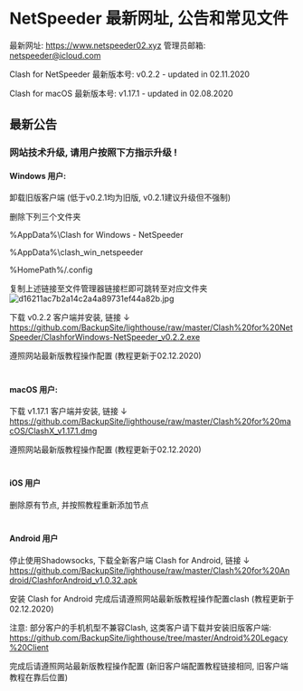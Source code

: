 # NetSpeeder 最新网址, 公告和常见文件

最新网址: https://www.netspeeder02.xyz
管理员邮箱: netspeeder@icloud.com

Clash for NetSpeeder 最新版本号: v0.2.2 - updated in 02.11.2020

Clash for macOS 最新版本号: v1.17.1 - updated in 02.08.2020

## 最新公告
### 网站技术升级, 请用户按照下方指示升级 !

#### Windows 用户:
卸载旧版客户端 (低于v0.2.1均为旧版, v0.2.1建议升级但不强制)

删除下列三个文件夹

%AppData%\Clash for Windows - NetSpeeder

%AppData%\clash_win_netspeeder

%HomePath%/.config

复制上述链接至文件管理器链接栏即可跳转至对应文件夹
![d16211ac7b2a14c2a4a89731ef44a82b.jpg](https://i.jpg.dog/img/d16211ac7b2a14c2a4a89731ef44a82b.jpg)

下载 v0.2.2 客户端并安装, 链接 ↓ https://github.com/BackupSite/lighthouse/raw/master/Clash%20for%20NetSpeeder/ClashforWindows-NetSpeeder_v0.2.2.exe

遵照网站最新版教程操作配置 (教程更新于02.12.2020)
#

#### macOS 用户:

下载 v1.17.1 客户端并安装, 链接 ↓ https://github.com/BackupSite/lighthouse/raw/master/Clash%20for%20macOS/ClashX_v1.17.1.dmg

遵照网站最新版教程操作配置 (教程更新于02.12.2020)
#

#### iOS 用户
删除原有节点, 并按照教程重新添加节点
#

#### Android 用户
停止使用Shadowsocks, 下载全新客户端 Clash for Android, 链接 ↓ https://github.com/BackupSite/lighthouse/raw/master/Clash%20for%20Android/ClashforAndroid_v1.0.32.apk

安装 Clash for Android 完成后请遵照网站最新版教程操作配置clash (教程更新于02.12.2020)

注意: 部分客户的手机机型不兼容Clash, 这类客户请下载并安装旧版客户端: https://github.com/BackupSite/lighthouse/tree/master/Android%20Legacy%20Client

完成后请遵照网站最新版教程操作配置 (新旧客户端配置教程链接相同, 旧客户端教程在靠后位置)
